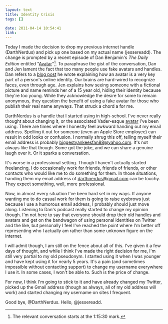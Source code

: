 ```yaml
--- 
layout: text
title: Identity Crisis
tags: []

date: 2011-04-14 10:54:41
link: 
---
```


Today I made the decision to drop my previous internet handle (DarthNerdus) and pick up one based on my actual name (jessereadd). The change is prompted by a recent episode of Dan Benjamin's *The Daily Edition* entitled "[Avatar](http://5by5.tv/dailyedition/49)"[^1]. To paraphrase the gist of the conversation, Dan and Jen lament the fact that too many people use fake avatars and handles. Dan refers to a [blog post](http://hivelogic.com/articles/why-your-avatar-matters/) he wrote explaining how an avatar is a very key part of a person's online identity. Our brains are hard-wired to recognize faces, even through age. Jen explains how seeing someone with a fictional picture and name reminds her of a 15 year old, hiding their identity because they're too young. While they acknowledge the desire for some to remain anonymous, they question the benefit of using a fake avatar for those who publish their real name anyways. That struck a chord a for me. 

DarthNerdus is a handle that I started using in high-school. I've never really thought about changing it, or the associated Vader-esque [avatar](http://en.gravatar.com/userimage/1466648/572468df04af528b48dc801816fee834.jpg?size=200) I've been using. There are times where I honestly feel awkward handing out my email address. Spelling it out for someone (even an Apple Store employee) can result in odd looks or confusion. I normally shrug this off, telling myself their email address is probably biggestyankeesfan88@yahoo.com. It's not always like that though. Some got the joke, and we can share a genuine laugh over it. Or it sparks a conversation.

It's worse in a professional setting. Though I haven't actually started freelancing, I do occasionally work for friends, friends of friends, or other contacts who would like me to do something for them. In those situations, handing them my email address of <darthnerdus@gmail.com> can be touchy. They expect something, well, more professional.

Now, in almost every situation I've been hard set in my ways. If anyone wanting me to do casual work for them is going to raise eyebrows just because I use a humorous email address, I probably should just move along. Listening to Dan's podcast really started to change my opinion though. I'm not here to say that everyone should drop their old handles and avatars and get on the bandwagon of using personal identities on Twitter and the like, but personally I feel I've reached the point where I'm better off representing who I actually am rather than some unknown figure on the internet. 

I will admit though, I am still on the fence about all of this. I've given it a few days of thought, and while I think I've made the right decision for me, I'm still very partial to my old pseudonym. I started using it when I was younger and have kept using it for nearly 5 years. It's a pain (and sometimes impossible without contacting support) to change my username everywhere I use it. In some cases, I won't be able to. Such is the price of change.

For now, I think I'm going to stick to it and have already changed my Twitter, picked up the Gmail address (though as always, all of my old address will work) and started changing my username on sites I frequent.

Good bye, @DarthNerdus. Hello, @jessereadd.

[^1]: The relevant conversation starts at the 1:15:30 mark.

